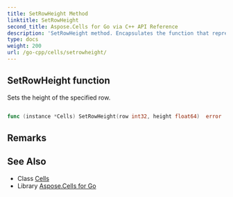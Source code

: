 ```yaml
---
title: SetRowHeight Method 
linktitle: SetRowHeight
second_title: Aspose.Cells for Go via C++ API Reference
description: 'SetRowHeight method. Encapsulates the function that represents setrowheight in Go.'
type: docs
weight: 200
url: /go-cpp/cells/setrowheight/
---
```


## SetRowHeight function

Sets the height of the specified row.

```go

func (instance *Cells) SetRowHeight(row int32, height float64)  error

```

## Remarks


## See Also

* Class [Cells](../)
* Library [Aspose.Cells for Go](../../)

